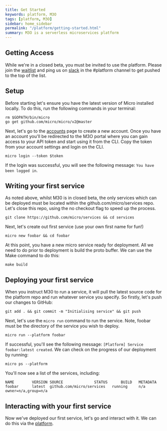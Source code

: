 ```yaml
---
title: Get Started
keywords: platform, M3O
tags: [platform, M3O]
sidebar: home_sidebar
permalink: "/platform/getting-started.html"
summary: M3O is a serverless microservices platform
---
```


## Getting Access

While we're in a closed beta, you must be invited to use the platform. Please join the [waitlist](https://micro.mu/signup) and ping us on [slack](https://slack.micro.mu) 
in the #platform channel to get pushed to the top of the list.

## Setup


Before starting let's ensure you have the latest version of Micro installed locally. To do this, run the following commands in your terminal:
```
rm $GOPATH/bin/micro
go get github.com/micro/micro/v2@master
```

Next, let's go to the [accounts](https://account.micro.mu) page to create a new account. Once you have an account you'll be redirected to the M3O portal where you can 
gain access to your API token and start using it from the CLI. Copy the token from your account settings and login on the CLI.

```
micro login --token $token
```

If the login was successful, you will see the following message: `You have been logged in`.

## Writing your first service
As noted above, whilst M30 is in closed beta, the only services which can be deployed must be located within the github.com/micro/services repo. Let's close this repo, using the no checkout flag to speed up the process.
```
git clone https://github.com/micro/services && cd services
```

Next, let's create out first service (use your own first name for fun!) 
```
micro new foobar && cd foobar
```
At this point, you have a new micro service ready for deployment. All we need to do prior to deployment is build the proto buffer. We can use the Make command  to do this:
```
make build
```
## Deploying your first service
When you instruct M30 to run a service, it will pull the latest source code for the platform repo and run whatever service you specify. So firstly, let's push our changes to GitHub:
```
git add . && git commit -m "Initialising service" && git push
```
Next, let's use the `micro run` command to run the service. Note, foobar must be the directory of the service you wish to deploy.
```
micro run --platform foobar
```
If successful, you'll see the following message: `[Platform] Service foobar:latest created`. We can check on the progress of our deployment by running:
```
micro ps --platform
```
You'll now see a list of the services, including:
```
NAME		VERSION	SOURCE				STATUS		BUILD	METADATA
foobar		latest	github.com/micro/services	running		n/a	owner=n/a,group=n/a
```

## Interacting with your first service
Now we've deployed our first service, let's go and interact with it. We can do this via the [platform](https://micro.mu/platform "platform"). 
